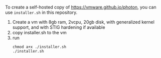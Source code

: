 To create a self-hosted copy of https://vmware.github.io/photon, you can use `installer.sh` in this repository.
1. Create a vm with 8gb ram, 2vcpu, 20gb disk, with generalized kernel support, and with STIG hardening if available
2. copy installer.sh to the vm
3. run
   ```
   chmod a+x ./installer.sh
   ./installer.sh
   ```
